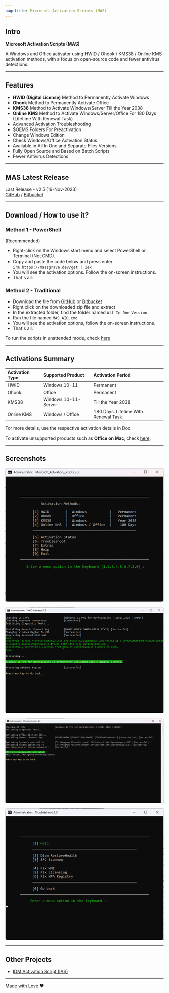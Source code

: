 ```yaml
---
pagetitle: Microsoft Activation Scripts (MAS)
---
```


## Intro

**Microsoft Activation Scripts (MAS)**

A Windows and Office activator using HWID / Ohook / KMS38 / Online KMS activation methods, with a focus on open-source code and fewer antivirus detections.

------------------------------------------------------------------------

## Features

-   **HWID (Digital License)** Method to Permanently Activate Windows
-   **Ohook** Method to Permanently Activate Office
-   **KMS38** Method to Activate Windows/Server Till the Year 2038
-   **Online KMS** Method to Activate Windows/Server/Office For 180 Days (Lifetime With Renewal Task)
-   Advanced Activation Troubleshooting
-   \$OEM\$ Folders For Preactivation
-   Change Windows Edition
-   Check Windows/Office Activation Status
-   Available in All In One and Separate Files Versions
-   Fully Open Source and Based on Batch Scripts
-   Fewer Antivirus Detections

------------------------------------------------------------------------

## MAS Latest Release

Last Release - v2.5 (16-Nov-2023)\
[GitHub](https://github.com/massgravel/Microsoft-Activation-Scripts) / [Bitbucket](https://bitbucket.org/WindowsAddict/microsoft-activation-scripts)

------------------------------------------------------------------------

## Download / How to use it?

### Method 1 - PowerShell

(Recommended)

-   Right-click on the Windows start menu and select PowerShell or Terminal (Not CMD).
-   Copy and paste the code below and press enter\
    `irm https://massgrave.dev/get | iex`
-   You will see the activation options. Follow the on-screen instructions.
-   That's all.

### Method 2 - Traditional

-   Download the file from [GitHub](https://github.com/massgravel/Microsoft-Activation-Scripts/archive/refs/heads/master.zip) or [Bitbucket](https://bitbucket.org/WindowsAddict/microsoft-activation-scripts/get/master.zip)
-   Right click on the downloaded zip file and extract
-   In the extracted folder, find the folder named `All-In-One-Version`
-   Run the file named `MAS_AIO.cmd`
-   You will see the activation options, follow the on-screen instructions.
-   That's all.

To run the scripts in unattended mode, check [here](command_line_switches.html)

------------------------------------------------------------------------

## Activations Summary

| Activation Type | Supported Product    | Activation Period                    |
|:-----------------|:-------------------|:---------------------------------|
| HWID            | Windows 10-11        | Permanent                            |
| Ohook           | Office               | Permanent                            |
| KMS38           | Windows 10-11-Server | Till the Year 2038                   |
| Online KMS      | Windows / Office     | 180 Days. Lifetime With Renewal Task |

For more details, use the respective activation details in Doc.

To activate unsupported products such as **Office on Mac**, check [here](unsupported_products_activation.html).

------------------------------------------------------------------------

## Screenshots

![](images/MAS_AIO.png)

![](images/MAS_HWID.png)

![](images/MAS_Ohook.png)

![](images/MAS_Troubleshoot.png)

------------------------------------------------------------------------

## Other Projects

-   [IDM Activation Script (IAS)](idm-activation-script.html)

------------------------------------------------------------------------

Made with Love ❤️
